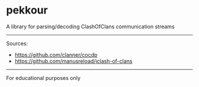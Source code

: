# pekkour

A library for parsing/decoding ClashOfClans communication streams

---

Sources:
- https://github.com/clanner/cocdp
- https://github.com/manusreload/jclash-of-clans

---

For educational purposes only
